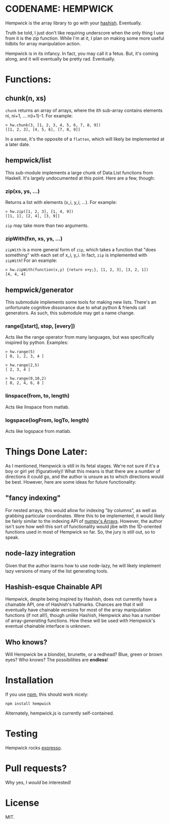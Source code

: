 # CODENAME: HEMPWICK

Hempwick is the array library to go with your [hashish](https://github.com/substack/node-hashish). Eventually.

Truth be told, I just don't like requiring underscore when the only thing I use from it is the zip function. While I'm at it, I plan on making some more useful tidbits for array manipulation action.

Hempwick is in its infancy. In fact, you may call it a fetus. But, it's coming
along, and it will eventually be pretty rad. Eventually.

# Functions:

## chunk(n, xs)

`chunk` returns an array of arrays, where the ith sub-array contains elements
ni, ni+1, ... n(i+1)-1. For example:

    > hw.chunk(3, [1, 2, 3, 4, 5, 6, 7, 8, 9])
    [[1, 2, 3], [4, 5, 6], [7, 8, 9]]

In a sense, it's the opposite of a `flatten`, which will likely be implemented
at a later date.


## hempwick/list
This sub-module implements a large chunk of Data.List functions from Haskell.
It's largely undocumented at this point. Here are a few, though:


### zip(xs, ys, ...)

Returns a list with elements (x_i, y_i, ...). For example:

    > hw.zip([1, 2, 3], [1, 4, 9])
    [[1, 1], [2, 4], [3, 9]]

`zip` may take more than two arguments.

### zipWith(fxn, xs, ys, ...)

`zipWith` is a more general form of `zip`, which takes a function that "does
something" with each set of x_i, y_i. In fact, `zip` is implemented with
`zipWith`! For an example:

    > hw.zipWith(function(x,y) {return x+y;}, [1, 2, 3], [3, 2, 1])
    [4, 4, 4]

## hempwick/generator

This submodule implements some tools for making new lists. There's an
unfortunate cognitive dissonance due to what python & friends call generators.
As such, this submodule may get a name change.

### range([start], stop, [every])

Acts like the range operator from many languages, but was specifically inspired
by python. Examples:

    > hw.range(5)
    [ 0, 1, 2, 3, 4 ]

    > hw.range(2,5)
    [ 2, 3, 4 ]

    > hw.range(0,10,2)
    [ 0, 2, 4, 6, 8 ]

### linspace(from, to, length)

Acts like linspace from matlab.

### logspace(logFrom, logTo, length)

Acts like logspace from matlab.


# Things Done Later:

As I mentioned, Hempwick is still in its fetal stages. We're not sure if it's a
boy or girl yet (figuratively)! What this means is that there are a number of
directions it could go, and the author is unsure as to which directions would be
best. However, here are some ideas for future functionality:

## "fancy indexing"

For nested arrays, this would allow for indexing "by columns", as well as
grabbing particular coordinates. Were this to be implemented, it would likely
be fairly similar to the indexing API of
[numpy's Arrays](http://docs.scipy.org/doc/numpy-1.5.x/reference/arrays.indexing.html).
However, the author isn't sure how well this sort of functionality would jibe
with the 1D-oriented functions used in most of Hempwick so far. So, the jury is
still out, so to speak.

## node-lazy integration

Given that the author learns how to use node-lazy, he will likely implement lazy
versions of many of the list generating tools.

## Hashish-esque Chainable API

Hempwick, despite being inspired by Hashish, does not currently have a chainable
API, one of Hashish's hallmarks. Chances are that it will eventually have
chainable versions for most of the array manipulation functions (if not all!),
though *unlike* Hashish, Hempwick also has a number of array-*generating*
functions. How these will be used with Hempwick's eventual chainable interface
is unknown.

## Who knows?

Will Hempwick be a blond(e), brunette, or a redhead? Blue, green or brown eyes?
Who knows? The possibilities are **endless**!

# Installation

If you use [npm](http://github.com/isaacs/npm), this should work nicely:

    npm install hempwick

Alternately, hempwick.js is currently self-contained.

# Testing

Hempwick rocks [expresso](http://github.com/visionmedia/expresso).

# Pull requests?

Why yes, I *would* be interested!

# License

MIT.
